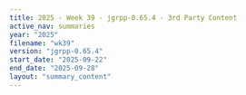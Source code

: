 ```yaml
---
title: 2025 - Week 39 - jgrpp-0.65.4 - 3rd Party Content
active_nav: summaries
year: "2025"
filename: "wk39"
version: "jgrpp-0.65.4"
start_date: "2025-09-22"
end_date: "2025-09-28"
layout: "summary_content"
---
```


